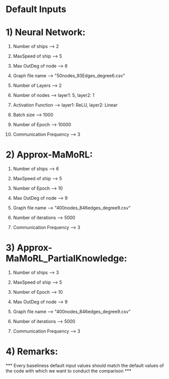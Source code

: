 # Default Inputs


# 1) Neural Network:


1) Number of ships --> 2

2) MaxSpeed of ship --> 5

3) Max OutDeg of node --> 6

4) Graph file name --> "50nodes_93Edges_degree6.csv"

5) Number of Layers --> 2

6) Number of nodes --> layer1: 5, layer2: 1

7) Activation Function --> layer1: ReLU, layer2: Linear

8) Batch size --> 1000

9) Number of Epoch --> 10000

10) Communication Frequency --> 3


# 2) Approx-MaMoRL:


1) Number of ships --> 6

2) MaxSpeed of ship --> 5

3) Number of Epoch --> 10

4) Max OutDeg of node --> 9

5) Graph file name --> "400nodes_846edges_degree9.csv"

6) Number of iterations --> 5000

7) Communication Frequency --> 3


# 3) Approx-MaMoRL_PartialKnowledge:


1) Number of ships --> 3

2) MaxSpeed of ship --> 5

3) Number of Epoch --> 10

4) Max OutDeg of node --> 9

5) Graph file name --> "400nodes_846edges_degree9.csv"

6) Number of iterations --> 5000

7) Communication Frequency --> 3


# 4) Remarks:

*** Every baseliness default input values should match the default values of the code with which we want to conduct the comparison ***


